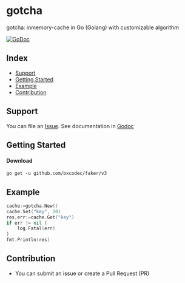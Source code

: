 # gotcha

gotcha: inmemory-cache in Go (Golang) with customizable algorithm

[![GoDoc](https://godoc.org/github.com/bxcodec/gotcha?status.svg)](https://godoc.org/github.com/bxcodec/gotcha)

## Index

* [Support](#support)
* [Getting Started](#getting-started)
* [Example](#example)
* [Contribution](#contribution)


## Support

You can file an [Issue](https://github.com/bxcodec/gotcha/issues/new).
See documentation in [Godoc](https://godoc.org/github.com/bxcodec/gotcha)


## Getting Started

#### Download

```shell
go get -u github.com/bxcodec/faker/v3
```
## Example

```go
cache:=gotcha.New()
cache.Set("key", 20)
res,err:=cache.Get("key")
if err != nil {
    log.Fatal(err)
}
fmt.Println(res)
```

## Contribution
- You can submit an issue or create a Pull Request (PR)